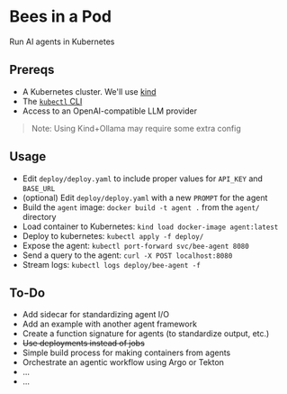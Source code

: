 # Bees in a Pod

Run AI agents in Kubernetes

## Prereqs

* A Kubernetes cluster. We'll use [kind](https://kind.sigs.k8s.io/)
* The [`kubectl` CLI](https://kubectl.docs.kubernetes.io/)
* Access to an OpenAI-compatible LLM provider

> Note: Using Kind+Ollama may require some extra config

## Usage

* Edit `deploy/deploy.yaml` to include proper values for `API_KEY` and `BASE_URL`
* (optional) Edit `deploy/deploy.yaml` with a new `PROMPT` for the agent
* Build the `agent` image: `docker build -t agent .` from the `agent/` directory
* Load container to Kubernetes: `kind load docker-image agent:latest`
* Deploy to kubernetes: `kubectl apply -f deploy/`
* Expose the agent: `kubectl port-forward svc/bee-agent 8080`
* Send a query to the agent: `curl -X POST localhost:8080`
* Stream logs: `kubectl logs deploy/bee-agent -f`

## To-Do

* Add sidecar for standardizing agent I/O
* Add an example with another agent framework
* Create a function signature for agents (to standardize output, etc.)
* ~~Use deployments instead of jobs~~
* Simple build process for making containers from agents
* Orchestrate an agentic workflow using Argo or Tekton
* ...
* ...
